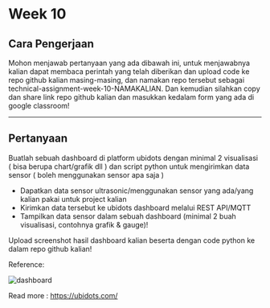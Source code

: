 # Week 10

## Cara Pengerjaan

Mohon menjawab pertanyaan yang ada dibawah ini, untuk menjawabnya kalian dapat membaca perintah yang telah diberikan dan upload code ke repo github kalian masing-masing, dan namakan repo tersebut sebagai technical-assignment-week-10-NAMAKALIAN. Dan kemudian silahkan copy dan share link repo github kalian dan masukkan kedalam form yang ada di google classroom!

---
## Pertanyaan

Buatlah sebuah dashboard di platform ubidots dengan minimal 2 visualisasi ( bisa berupa chart/grafik dll ) dan script python untuk mengirimkan data sensor ( boleh menggunakan sensor apa saja )
* Dapatkan data sensor ultrasonic/menggunakan sensor yang ada/yang kalian pakai untuk project kalian
* Kirimkan data tersebut ke ubidots dashboard melalui REST API/MQTT
* Tampilkan data sensor dalam sebuah dashboard (minimal 2 buah visualisasi, contohnya grafik & gauge)!

Upload screenshot hasil dashboard kalian beserta dengan code python ke dalam repo github kalian!

Reference: 

![dashboard](https://ubidots.com/images/homepage/ipad.png)

Read more : https://ubidots.com/

